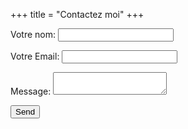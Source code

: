 +++
title = "Contactez moi"
+++

<form name="contact" action="/contact/success" method="POST" data-netlify="true">
  <p>
    <label>Votre nom: <input type="text" name="name" /></label>   
  </p>
  <p>
    <label>Votre Email: <input type="email" name="email" /></label>
  </p>
  <p>
    <label>Message: <textarea name="message"></textarea></label>
  </p>
  <p class="post-reward">
    <button type="submit" class="reward-button">Send</button>
  </p>
</form>

